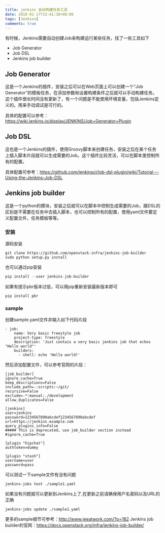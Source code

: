```yaml
---
title: jenkins 自动构建任务工具
date: 2018-01-17T15:41:38+08:00
tags: [Jenkins]
comments: true
---
```

有时候，Jenkins需要自动创建Job来构建运行某些任务，找了一些工具如下
  - Job Generator
  - Job DSL
  - Jenkins job builder

## Job Generator
这是一个Jenkins的插件，安装之后可以在Web页面上可以创建一个“Job Generator”的模板任务，在添加参数和设置构建条件之后就可以手动构建任务。这个插件很长时间没有更新了，有一个问题是不能使用环境变量，包括Jenkins定义的。用来手动调试是可行的。

具体的配置可以参考：https://wiki.jenkins.io/display/JENKINS/Job+Generator+Plugin

## Job DSL
这也是一个Jenkins的插件，使用Groovy脚本来创建任务，安装之后在某个任务上插入脚本片段就可以生成需要的Job。这个插件比较灵活，可以在脚本里控制所有的配置。

具体配置可参考：https://github.com/jenkinsci/job-dsl-plugin/wiki/Tutorial---Using-the-Jenkins-Job-DSL

## Jenkins job builder
这是一个python的模块，安装之后就可以在脚本中控制生成需要的Job，跟DSL的区别是不需要在任务中去插入脚本，也可以控制所有的配置，使用yaml文件要定义配置文件，任务模板等等。

### 安装
源码安装
```
git clone https://github.com/openstack-infra/jenkins-job-builder
sudo python setup.py install
```
也可以通过pip安装
```python
pip install --user jenkins-job-builder
```

如果有提示pbr版本过低，可以用pip重新安装最新版本即可
```
pip install pbr
```

### sample
创建sample.yaml文件并输入如下代码片段
```
- job:
    name: Very basic freestyle job
    project-type: freestyle
    description: 'Just contais a very basic jenkins job that echos "Hello world"'
    builders:
      - shell: echo 'Hello world!'
```
然后添加配置文件，可以参考官网的片段：
```
[job_builder]
ignore_cache=True
keep_descriptions=False
include_path=.:scripts:~/git/
recursive=False
exclude=.*:manual:./development
allow_duplicates=False

[jenkins]
user=jenkins
password=1234567890abcdef1234567890abcdef
url=https://jenkins.example.com
query_plugins_info=False
##### This is deprecated, use job_builder section instead
#ignore_cache=True

[plugin "hipchat"]
authtoken=dummy

[plugin "stash"]
username=user
password=pass
```
可以测试一下sample文件有没有问题
```
jenkins-jobs test ./sample1.yaml
```
如果没有问题就可以更新到Jenkins上了,在更新之前请确保用户名密码以及URL的正确
```
jenkins-jobs update ./sample1.yaml
```
更多的sample细节可参考：http://www.jeeatwork.com/?p=182
Jenkins job builder的官网：https://docs.openstack.org/infra/jenkins-job-builder/
